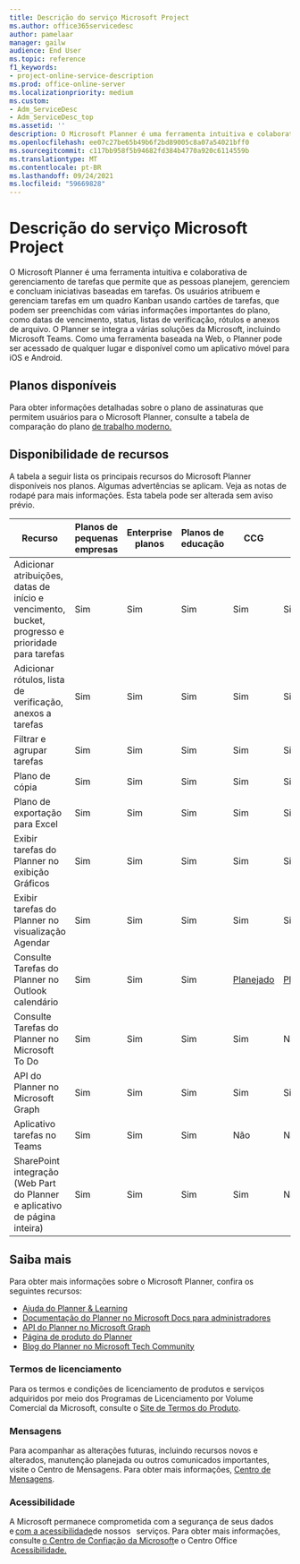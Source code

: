 ```yaml
---
title: Descrição do serviço Microsoft Project
ms.author: office365servicedesc
author: pamelaar
manager: gailw
audience: End User
ms.topic: reference
f1_keywords:
- project-online-service-description
ms.prod: office-online-server
ms.localizationpriority: medium
ms.custom:
- Adm_ServiceDesc
- Adm_ServiceDesc_top
ms.assetid: ''
description: O Microsoft Planner é uma ferramenta intuitiva e colaborativa de gerenciamento de tarefas que permite que as pessoas planejem, gerenciem e concluam iniciativas baseadas em tarefas.
ms.openlocfilehash: ee07c27be65b49b6f2bd89005c8a07a54021bff0
ms.sourcegitcommit: c117bb958f5b94682fd384b4770a920c6114559b
ms.translationtype: MT
ms.contentlocale: pt-BR
ms.lasthandoff: 09/24/2021
ms.locfileid: "59669828"
---
```

# <a name="microsoft-planner-service-description"></a>Descrição do serviço Microsoft Project

O Microsoft Planner é uma ferramenta intuitiva e colaborativa de gerenciamento de tarefas que permite que as pessoas planejem, gerenciem e concluam iniciativas baseadas em tarefas. Os usuários atribuem e gerenciam tarefas em um quadro Kanban usando cartões de tarefas, que podem ser preenchidas com várias informações importantes do plano, como datas de vencimento, status, listas de verificação, rótulos e anexos de arquivo. O Planner se integra a várias soluções da Microsoft, incluindo Microsoft Teams. Como uma ferramenta baseada na Web, o Planner pode ser acessado de qualquer lugar e disponível como um aplicativo móvel para iOS e Android.

## <a name="available-plans"></a>Planos disponíveis

Para obter informações detalhadas sobre o plano de assinaturas que permitem usuários para o Microsoft Planner, consulte a tabela de comparação do plano [de trabalho moderno.](https://go.microsoft.com/fwlink/?linkid=2139145)

## <a name="feature-availability"></a>Disponibilidade de recursos

A tabela a seguir lista os principais recursos do Microsoft Planner disponíveis nos planos. Algumas advertências se aplicam. Veja as notas de rodapé para mais informações. Esta tabela pode ser alterada sem aviso prévio.

| Recurso  | Planos de pequenas empresas  | Enterprise planos  | Planos de educação  | CCG  | GCC-High  | DOD  |
|----------|-----------------------|-------------------|------------------|------|-----------|------|
| Adicionar atribuições, datas de início e vencimento, bucket, progresso e prioridade para tarefas  | Sim  | Sim  | Sim  | Sim  | Sim  | Sim  |
| Adicionar rótulos, lista de verificação, anexos a tarefas  | Sim  | Sim  | Sim  | Sim  | Sim  | Sim  |
| Filtrar e agrupar tarefas  | Sim  | Sim  | Sim  | Sim  | Sim  | Sim  |
| Plano de cópia  | Sim  | Sim  | Sim  | Sim  | Sim  | Sim  |
| Plano de exportação para Excel  | Sim  | Sim  | Sim  | Sim  | Sim  | Sim  |
| Exibir tarefas do Planner no exibição Gráficos  | Sim  | Sim  | Sim  | Sim  | Sim  | Sim  |
| Exibir tarefas do Planner no visualização Agendar  | Sim  | Sim  | Sim  | Sim  | Sim  | Sim  |
| Consulte Tarefas do Planner no Outlook calendário  | Sim  | Sim  | Sim  | [Planejado](https://www.microsoft.com/microsoft-365/roadmap)  | [Planejado](https://www.microsoft.com/microsoft-365/roadmap)  | [Planejado](https://www.microsoft.com/microsoft-365/roadmap)  |
| Consulte Tarefas do Planner no Microsoft To Do  | Sim  | Sim  | Sim  | Sim  | Não  | Não  |
| API do Planner no Microsoft Graph  | Sim  | Sim  | Sim  | Sim  | Sim  | Sim  |
| Aplicativo tarefas no Teams  | Sim  | Sim  | Sim  | Não  | Não  | Não  |
| SharePoint integração (Web Part do Planner e aplicativo de página inteira)  | Sim  | Sim  | Sim  | Sim  | Não  | Não  |

## <a name="learn-more"></a>Saiba mais

Para obter mais informações sobre o Microsoft Planner, confira os seguintes recursos:

- [Ajuda do Planner &amp; Learning](https://support.microsoft.com/planner)
- [Documentação do Planner no Microsoft Docs para administradores](/office365/planner/planner-for-admins)
- [API do Planner no Microsoft Graph](/graph/planner-concept-overview)
- [Página de produto do Planner](https://www.microsoft.com/microsoft-365/business/task-management-software)
- [Blog do Planner no Microsoft Tech Community](https://techcommunity.microsoft.com/t5/planner-blog/bg-p/PlannerBlog)

### <a name="licensing-terms"></a>Termos de licenciamento

Para os termos e condições de licenciamento de produtos e serviços adquiridos por meio dos Programas de Licenciamento por Volume Comercial da Microsoft, consulte o [Site de Termos do Produto](https://www.microsoft.com/licensing/terms/).

### <a name="messaging"></a>Mensagens

Para acompanhar as alterações futuras, incluindo recursos novos e alterados, manutenção planejada ou outros comunicados importantes, visite o Centro de Mensagens. Para obter mais informações, [Centro de Mensagens](/microsoft-365/admin/manage/message-center).

### <a name="accessibility"></a>Acessibilidade

A Microsoft permanece comprometida com a segurança de seus dados e [com a acessibilidade](https://www.microsoft.com/trust-center/compliance/accessibility)de nossos   serviços. Para obter mais informações, consulte [o Centro de Confiação da Microsoft](https://www.microsoft.com/trust-center)e o Centro Office    [Acessibilidade.](https://support.microsoft.com/office/office-accessibility-center-resources-for-people-with-disabilities-ecab0fcf-d143-4fe8-a2ff-6cd596bddc6d)
